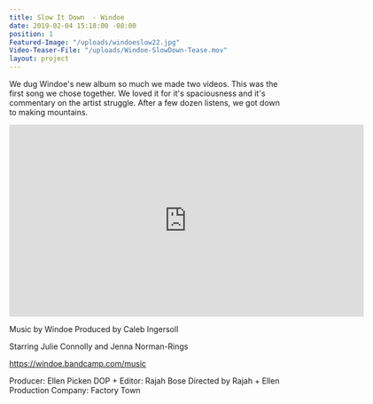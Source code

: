 ```yaml
---
title: Slow It Down  - Windoe
date: 2019-02-04 15:18:00 -08:00
position: 1
Featured-Image: "/uploads/windoeslow22.jpg"
Video-Teaser-File: "/uploads/Windoe-SlowDown-Tease.mov"
layout: project
---
```


We dug Windoe's new album so much we made two videos. This was the first song we chose together. We loved it for it's spaciousness and it's commentary on the artist struggle. After a few dozen listens, we got down to making mountains. 


<iframe src="https://player.vimeo.com/video/327142954" width="640" height="346" frameborder="0" allow="autoplay; fullscreen" allowfullscreen></iframe>


Music by Windoe 
Produced by Caleb Ingersoll

Starring Julie Connolly and Jenna Norman-Rings

https://windoe.bandcamp.com/music

Producer: Ellen Picken
DOP + Editor: Rajah Bose
Directed by Rajah + Ellen
Production Company: Factory Town